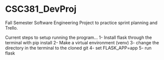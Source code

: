 # CSC381_DevProj
Fall Semester Software Engineering Project to practice sprint planning and Trello.

Current steps to setup running the program...
1- Install flask through the terminal with pip install
2- Make a virtual environment (venv)
3- change the directory in the terminal to the cloned git
4- set FLASK_APP=app
5- run flask
